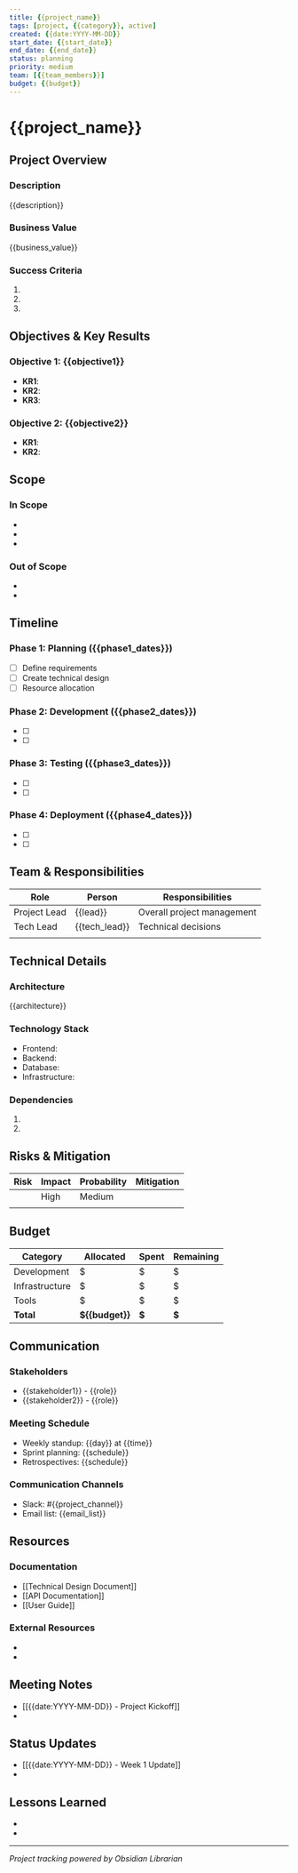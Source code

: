 ```yaml
---
title: {{project_name}}
tags: [project, {{category}}, active]
created: {{date:YYYY-MM-DD}}
start_date: {{start_date}}
end_date: {{end_date}}
status: planning
priority: medium
team: [{{team_members}}]
budget: {{budget}}
---
```


# {{project_name}}

## Project Overview

### Description
{{description}}

### Business Value
{{business_value}}

### Success Criteria
1. 
2. 
3. 

## Objectives & Key Results

### Objective 1: {{objective1}}
- **KR1**: 
- **KR2**: 
- **KR3**: 

### Objective 2: {{objective2}}
- **KR1**: 
- **KR2**: 

## Scope

### In Scope
- 
- 
- 

### Out of Scope
- 
- 

## Timeline

### Phase 1: Planning ({{phase1_dates}})
- [ ] Define requirements
- [ ] Create technical design
- [ ] Resource allocation

### Phase 2: Development ({{phase2_dates}})
- [ ] 
- [ ] 

### Phase 3: Testing ({{phase3_dates}})
- [ ] 
- [ ] 

### Phase 4: Deployment ({{phase4_dates}})
- [ ] 
- [ ] 

## Team & Responsibilities

| Role | Person | Responsibilities |
|------|--------|-----------------|
| Project Lead | {{lead}} | Overall project management |
| Tech Lead | {{tech_lead}} | Technical decisions |
| | | |

## Technical Details

### Architecture
{{architecture}}

### Technology Stack
- Frontend: 
- Backend: 
- Database: 
- Infrastructure: 

### Dependencies
1. 
2. 

## Risks & Mitigation

| Risk | Impact | Probability | Mitigation |
|------|--------|-------------|------------|
| | High | Medium | |
| | | | |

## Budget

| Category | Allocated | Spent | Remaining |
|----------|-----------|-------|-----------|
| Development | $ | $ | $ |
| Infrastructure | $ | $ | $ |
| Tools | $ | $ | $ |
| **Total** | **${{budget}}** | **$** | **$** |

## Communication

### Stakeholders
- {{stakeholder1}} - {{role}}
- {{stakeholder2}} - {{role}}

### Meeting Schedule
- Weekly standup: {{day}} at {{time}}
- Sprint planning: {{schedule}}
- Retrospectives: {{schedule}}

### Communication Channels
- Slack: #{{project_channel}}
- Email list: {{email_list}}

## Resources

### Documentation
- [[Technical Design Document]]
- [[API Documentation]]
- [[User Guide]]

### External Resources
- 
- 

## Meeting Notes
- [[{{date:YYYY-MM-DD}} - Project Kickoff]]
- 

## Status Updates
- [[{{date:YYYY-MM-DD}} - Week 1 Update]]
- 

## Lessons Learned
- 
- 

---
*Project tracking powered by Obsidian Librarian*